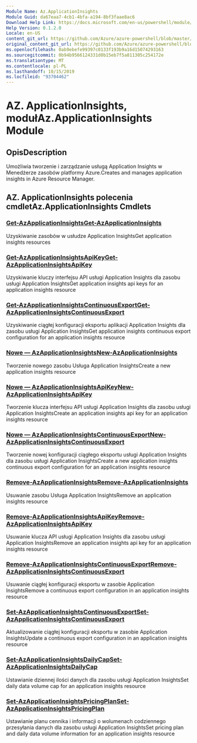 ```yaml
---
Module Name: Az.ApplicationInsights
Module Guid: da67eaa7-4cb1-4bfa-a194-8bf3faae8ac6
Download Help Link: https://docs.microsoft.com/en-us/powershell/module/az.applicationinsights
Help Version: 0.1.2.0
Locale: en-US
content_git_url: https://github.com/Azure/azure-powershell/blob/master/src/ApplicationInsights/ApplicationInsights/help/Az.ApplicationInsights.md
original_content_git_url: https://github.com/Azure/azure-powershell/blob/master/src/ApplicationInsights/ApplicationInsights/help/Az.ApplicationInsights.md
ms.openlocfilehash: 0ab9ebefe99397c0133f193b9a16d15074293163
ms.sourcegitcommit: 0b94b9566124331d0b15eb7f5a811305c254172e
ms.translationtype: MT
ms.contentlocale: pl-PL
ms.lasthandoff: 10/15/2019
ms.locfileid: "93704462"
---
```

# <span data-ttu-id="23382-101">AZ. ApplicationInsights, moduł</span><span class="sxs-lookup"><span data-stu-id="23382-101">Az.ApplicationInsights Module</span></span>
## <span data-ttu-id="23382-102">Opis</span><span class="sxs-lookup"><span data-stu-id="23382-102">Description</span></span>
<span data-ttu-id="23382-103">Umożliwia tworzenie i zarządzanie usługą Application Insights w Menedżerze zasobów platformy Azure.</span><span class="sxs-lookup"><span data-stu-id="23382-103">Creates and manages application insights in Azure Resource Manager.</span></span>

## <span data-ttu-id="23382-104">AZ. ApplicationInsights polecenia cmdlet</span><span class="sxs-lookup"><span data-stu-id="23382-104">Az.ApplicationInsights Cmdlets</span></span>
### [<span data-ttu-id="23382-105">Get-AzApplicationInsights</span><span class="sxs-lookup"><span data-stu-id="23382-105">Get-AzApplicationInsights</span></span>](Get-AzApplicationInsights.md)
<span data-ttu-id="23382-106">Uzyskiwanie zasobów w usłudze Application Insights</span><span class="sxs-lookup"><span data-stu-id="23382-106">Get application insights resources</span></span>

### [<span data-ttu-id="23382-107">Get-AzApplicationInsightsApiKey</span><span class="sxs-lookup"><span data-stu-id="23382-107">Get-AzApplicationInsightsApiKey</span></span>](Get-AzApplicationInsightsApiKey.md)
<span data-ttu-id="23382-108">Uzyskiwanie kluczy interfejsu API usługi Application Insights dla zasobu usługi Application Insights</span><span class="sxs-lookup"><span data-stu-id="23382-108">Get application insights api keys for an application insights resource</span></span>

### [<span data-ttu-id="23382-109">Get-AzApplicationInsightsContinuousExport</span><span class="sxs-lookup"><span data-stu-id="23382-109">Get-AzApplicationInsightsContinuousExport</span></span>](Get-AzApplicationInsightsContinuousExport.md)
<span data-ttu-id="23382-110">Uzyskiwanie ciągłej konfiguracji eksportu aplikacji Application Insights dla zasobu usługi Application Insights</span><span class="sxs-lookup"><span data-stu-id="23382-110">Get application insights continuous export configuration for an application insights resource</span></span>

### [<span data-ttu-id="23382-111">Nowe — AzApplicationInsights</span><span class="sxs-lookup"><span data-stu-id="23382-111">New-AzApplicationInsights</span></span>](New-AzApplicationInsights.md)
<span data-ttu-id="23382-112">Tworzenie nowego zasobu Usługa Application Insights</span><span class="sxs-lookup"><span data-stu-id="23382-112">Create a new application insights resource</span></span>

### [<span data-ttu-id="23382-113">Nowe — AzApplicationInsightsApiKey</span><span class="sxs-lookup"><span data-stu-id="23382-113">New-AzApplicationInsightsApiKey</span></span>](New-AzApplicationInsightsApiKey.md)
<span data-ttu-id="23382-114">Tworzenie klucza interfejsu API usługi Application Insights dla zasobu usługi Application Insights</span><span class="sxs-lookup"><span data-stu-id="23382-114">Create an application insights api key for an application insights resource</span></span>

### [<span data-ttu-id="23382-115">Nowe — AzApplicationInsightsContinuousExport</span><span class="sxs-lookup"><span data-stu-id="23382-115">New-AzApplicationInsightsContinuousExport</span></span>](New-AzApplicationInsightsContinuousExport.md)
<span data-ttu-id="23382-116">Tworzenie nowej konfiguracji ciągłego eksportu usługi Application Insights dla zasobu usługi Application Insights</span><span class="sxs-lookup"><span data-stu-id="23382-116">Create a new application insights continuous export configuration for an application insights resource</span></span>

### [<span data-ttu-id="23382-117">Remove-AzApplicationInsights</span><span class="sxs-lookup"><span data-stu-id="23382-117">Remove-AzApplicationInsights</span></span>](Remove-AzApplicationInsights.md)
<span data-ttu-id="23382-118">Usuwanie zasobu Usługa Application Insights</span><span class="sxs-lookup"><span data-stu-id="23382-118">Remove an application insights resource</span></span>

### [<span data-ttu-id="23382-119">Remove-AzApplicationInsightsApiKey</span><span class="sxs-lookup"><span data-stu-id="23382-119">Remove-AzApplicationInsightsApiKey</span></span>](Remove-AzApplicationInsightsApiKey.md)
<span data-ttu-id="23382-120">Usuwanie klucza API usługi Application Insights dla zasobu usługi Application Insights</span><span class="sxs-lookup"><span data-stu-id="23382-120">Remove an application insights api key for an application insights resource</span></span>

### [<span data-ttu-id="23382-121">Remove-AzApplicationInsightsContinuousExport</span><span class="sxs-lookup"><span data-stu-id="23382-121">Remove-AzApplicationInsightsContinuousExport</span></span>](Remove-AzApplicationInsightsContinuousExport.md)
<span data-ttu-id="23382-122">Usuwanie ciągłej konfiguracji eksportu w zasobie Application Insights</span><span class="sxs-lookup"><span data-stu-id="23382-122">Remove a continuous export configuration in an application insights resource</span></span>

### [<span data-ttu-id="23382-123">Set-AzApplicationInsightsContinuousExport</span><span class="sxs-lookup"><span data-stu-id="23382-123">Set-AzApplicationInsightsContinuousExport</span></span>](Set-AzApplicationInsightsContinuousExport.md)
<span data-ttu-id="23382-124">Aktualizowanie ciągłej konfiguracji eksportu w zasobie Application Insights</span><span class="sxs-lookup"><span data-stu-id="23382-124">Update a continuous export configuration in an application insights resource</span></span>

### [<span data-ttu-id="23382-125">Set-AzApplicationInsightsDailyCap</span><span class="sxs-lookup"><span data-stu-id="23382-125">Set-AzApplicationInsightsDailyCap</span></span>](Set-AzApplicationInsightsDailyCap.md)
<span data-ttu-id="23382-126">Ustawianie dziennej ilości danych dla zasobu usługi Application Insights</span><span class="sxs-lookup"><span data-stu-id="23382-126">Set daily data volume cap for an application insights resource</span></span>

### [<span data-ttu-id="23382-127">Set-AzApplicationInsightsPricingPlan</span><span class="sxs-lookup"><span data-stu-id="23382-127">Set-AzApplicationInsightsPricingPlan</span></span>](Set-AzApplicationInsightsPricingPlan.md)
<span data-ttu-id="23382-128">Ustawianie planu cennika i informacji o wolumenach codziennego przesyłania danych dla zasobu usługi Application Insights</span><span class="sxs-lookup"><span data-stu-id="23382-128">Set pricing plan and daily data volume information for an application insights resource</span></span>

